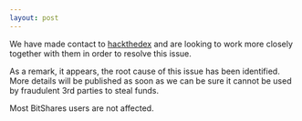 ```yaml
---
layout: post
---
```


We have made contact to [hackthedex](https://hackthedex.io/) and are looking to
work more closely together with them in order to resolve this issue.

As a remark, it appears, the root cause of this issue has been identified.
More details will be published as soon as we can be sure it cannot be used
by fraudulent 3rd parties to steal funds.

Most BitShares users are not affected.
